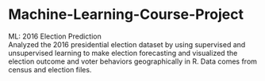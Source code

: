# Machine-Learning-Course-Project
ML: 2016 Election Prediction  
Analyzed the 2016 presidential election dataset by using supervised and unsupervised learning to make election forecasting and visualized the election outcome and voter behaviors geographically in R.
Data comes from census and election files.
